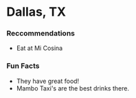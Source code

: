 # Dallas, TX

### Reccommendations
- Eat at Mi Cosina
### Fun Facts
- They have great food!
- Mambo Taxi's are the best drinks there.
